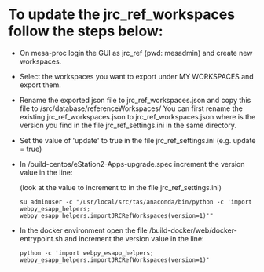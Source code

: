 
# To update the jrc_ref_workspaces follow the steps below:

- On mesa-proc login the GUI as jrc_ref (pwd: mesadmin) and create new workspaces.

- Select the workspaces you want to export under MY WORKSPACES and export them.

- Rename the exported json file to jrc_ref_workspaces.json and copy this file to /src/database/referenceWorkspaces/ 
You can first rename the existing jrc_ref_workspaces.json to jrc_ref_workspaces<version>.json 
where <version> is the version you find in the file jrc_ref_settings.ini in the same directory.
    
- Set the value of 'update' to true in the file jrc_ref_settings.ini (e.g. update = true)

- In /build-centos/eStation2-Apps-upgrade.spec increment the version value in the line:

    (look at the value to increment to in the file jrc_ref_settings.ini)
    ````
    su adminuser -c "/usr/local/src/tas/anaconda/bin/python -c 'import webpy_esapp_helpers; webpy_esapp_helpers.importJRCRefWorkspaces(version=1)'"
    ```` 
    
- In the docker environment open the file /build-docker/web/docker-entrypoint.sh and increment the version value in the line:
    ````
    python -c 'import webpy_esapp_helpers; webpy_esapp_helpers.importJRCRefWorkspaces(version=1)'
    ````
